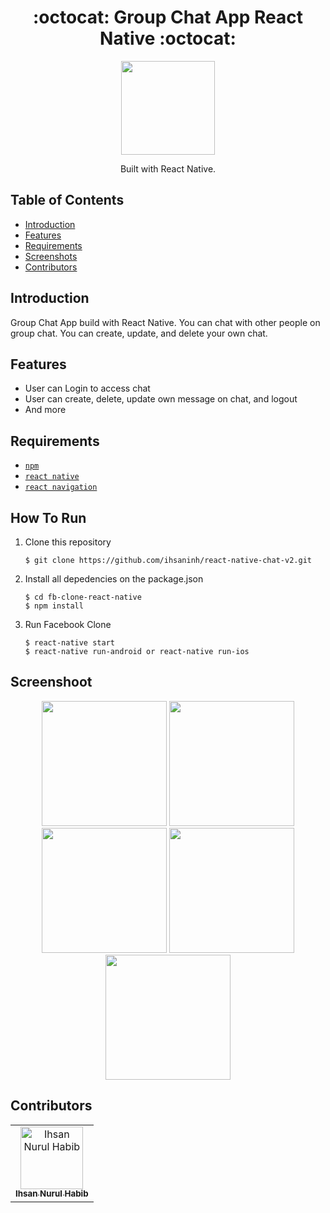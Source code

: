<h1 align="center">:octocat: Group Chat App React Native :octocat:</h1>

  <p align="center">
  <img width="150" src="http://icons.iconarchive.com/icons/webalys/kameleon.pics/512/Chat-2-icon.png"/>
  </p>
  <p align="center">
  Built with React Native.
   </p>

## Table of Contents

- [Introduction](#introduction)
- [Features](#features)
- [Requirements](#requirements)
- [Screenshots](#screenshots)
- [Contributors](#contributors)

## Introduction
Group Chat App build with React Native. You can chat with other people on group chat. You can create, update, and delete your own chat.


## Features
* User can Login to access chat
* User can create, delete, update own message on chat, and logout
* And more

## Requirements
* [`npm`](https://www.npmjs.com/get-npm)
* [`react native`](https://facebook.github.io/react-native)
* [`react navigation`](https://reactnavigation.org/)


## How To Run

1. Clone this repository
   ```
   $ git clone https://github.com/ihsaninh/react-native-chat-v2.git
   ```
2. Install all depedencies on the package.json
   ```
   $ cd fb-clone-react-native
   $ npm install
   ```
3. Run Facebook Clone
   ```
   $ react-native start
   $ react-native run-android or react-native run-ios
   ```

## Screenshoot
<div align="center">
    <img width="200" src="https://github.com/ihsaninh/react-native-chat-v2/blob/master/LOGIN.jpg">   
    <img width="200" src="https://github.com/ihsaninh/react-native-chat-v2/blob/master/HOME.jpg">  
    <img width="200" src="https://github.com/ihsaninh/react-native-chat-v2/blob/master/CHATROOM.jpg">    
    <img width="200" src="https://github.com/ihsaninh/react-native-chat-v2/blob/master/CHATROOM2.jpg">   
    <img width="200" src="https://github.com/ihsaninh/react-native-chat-v2/blob/master/EDITDELETE.jpg">    
</div>


## Contributors
<center>
  <table>
    <tr>
      <td align="center">
        <a href="https://github.com/ihsaninh">
          <img width="100" src="https://avatars0.githubusercontent.com/u/24758414?s=460&v=4" alt="Ihsan Nurul Habib"><br/>
          <sub><b>Ihsan Nurul Habib</b></sub>
        </a>
      </td>
    </tr>
  </table>
</center>
